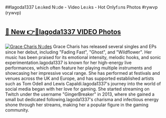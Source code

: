 ##lagoda1337 Le𝚊ked N𝚞de - Video Le𝚊ks - Hot Onlyf𝚊ns Photos #rywvp (rywvp)

# <h2><a href="https://mediaupload.pro?title=lagoda1337&ref=9FEB">🔗 New 👉🔴lagoda1337 VIDEO Photos</a></h2>

[![Grace Charis N𝚞des](https://i.imgur.com/rIISA9y.gif)](https://mediaupload.pro?title=lagoda1337&ref=9FEB)
Grace Charis has released several singles and EPs since her debut, including "Fading Fast", "Ghost", and "Wildflower". Her music has been praised for its emotional intensity, melodic hooks, and sonic experimentation.lagoda1337 is known for her high-energy live performances, which often feature her playing multiple instruments and showcasing her impressive vocal range. She has performed at festivals and venues across the UK and Europe, and has supported established artists such as Tom Odell and Lewis Capaldi.lagoda1337's journey into the world of social media began with her love for gaming. She started streaming on Twitch under the username "GingerBreaker" in 2013, where she gained a small but dedicated following.lagoda1337's charisma and infectious energy shone through her streams, making her a popular figure in the gaming community.